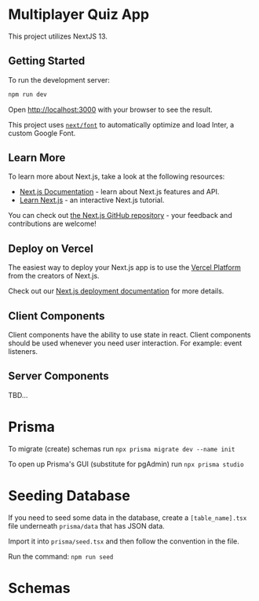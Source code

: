 # Multiplayer Quiz App

This project utilizes NextJS 13.

## Getting Started

To run the development server:

```bash
npm run dev
```

Open [http://localhost:3000](http://localhost:3000) with your browser to see the result.

This project uses [`next/font`](https://nextjs.org/docs/basic-features/font-optimization) to automatically optimize and load Inter, a custom Google Font.

## Learn More

To learn more about Next.js, take a look at the following resources:

- [Next.js Documentation](https://nextjs.org/docs) - learn about Next.js features and API.
- [Learn Next.js](https://nextjs.org/learn) - an interactive Next.js tutorial.

You can check out [the Next.js GitHub repository](https://github.com/vercel/next.js/) - your feedback and contributions are welcome!

## Deploy on Vercel

The easiest way to deploy your Next.js app is to use the [Vercel Platform](https://vercel.com/new?utm_medium=default-template&filter=next.js&utm_source=create-next-app&utm_campaign=create-next-app-readme) from the creators of Next.js.

Check out our [Next.js deployment documentation](https://nextjs.org/docs/deployment) for more details.

## Client Components
Client components have the ability to use state in react. Client components should be used whenever you need user interaction. For example: event listeners.

## Server Components

TBD...


# Prisma

To migrate (create) schemas run `npx prisma migrate dev --name init`

To open up Prisma's GUI (substitute for pgAdmin) run `npx prisma studio`

# Seeding Database
If you need to seed some data in the database, create a `[table_name].tsx` file underneath `prisma/data` that has JSON data.

Import it into `prisma/seed.tsx` and then follow the convention in the file.

Run the command: `npm run seed`


# Schemas
